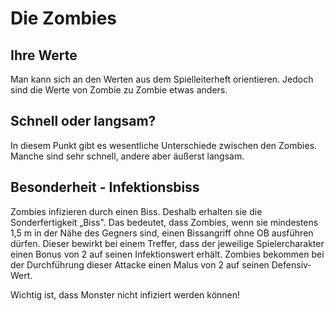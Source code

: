 # Die Zombies

## Ihre Werte

Man kann sich an den Werten aus dem Spielleiterheft orientieren. Jedoch sind die Werte von Zombie zu Zombie etwas anders.

## Schnell oder langsam?

In diesem Punkt gibt es wesentliche Unterschiede zwischen den Zombies. Manche sind sehr schnell, andere aber äußerst langsam.

## Besonderheit - Infektionsbiss

Zombies infizieren durch einen Biss. Deshalb erhalten sie die Sonderfertigkeit „Biss". Das bedeutet, dass Zombies, wenn sie mindestens 1,5 m in der Nähe des Gegners sind, einen Bissangriff ohne OB ausführen dürfen. Dieser bewirkt bei einem Treffer, dass der jeweilige Spielercharakter einen Bonus von 2 auf seinen Infektionswert erhält. Zombies bekommen bei der Durchführung dieser Attacke einen Malus von 2 auf seinen Defensiv-Wert.

Wichtig ist, dass Monster nicht infiziert werden können!

